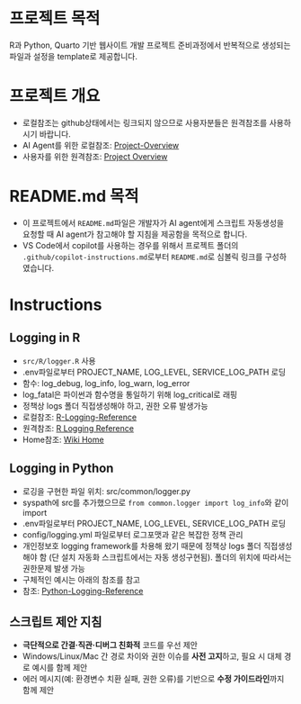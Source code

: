 # 프로젝트 목적
R과 Python, Quarto 기반 웹사이트 개발 프로젝트 준비과정에서 반복적으로 생성되는 파일과 설정을 template로 제공합니다. 

# 프로젝트 개요
- 로컬참조는 github상태에서는 링크되지 않으므로 사용자분들은 원격참조를 사용하시기 바랍니다.
- AI Agent를 위한 로컬참조: [Project-Overview](wiki/Project-Overview.md)
- 사용자를 위한 원격참조: [Project Overview](https://github.com/RPythonStudy/rpy-quarto-template/wiki/Project-Overview)

# README.md 목적
- 이 프로젝트에서 `README.md`파일은 개발자가 AI agent에게 스크립트 자동생성을 요청할 때 AI agent가 참고해야 할 지침을 제공함을 목적으로 합니다.
- VS Code에서 copilot를 사용하는 경우를 위해서 프로젝트 폴더의 `.github/copilot-instructions.md`로부터 `README.md`로 심볼릭 링크를 구성하였습니다.

# Instructions

## Logging in R
- `src/R/logger.R` 사용
- .env파일로부터 PROJECT_NAME, LOG_LEVEL, SERVICE_LOG_PATH 로딩
- 함수: log_debug, log_info, log_warn, log_error
- log_fatal은 파이썬과 함수명을 통일하기 위해 log_critical로 래핑
- 정책상 logs 폴더 직접생성해야 하고, 권한 오류 발생가능
- 로컬참조: [R-Logging-Reference](wiki/R-Logging-Reference.md)
- 원격참조: [R Logging Reference](https://github.com/RPythonStudy/rpy-quarto-template/wiki/R-Logging-Reference)
- Home참조: [Wiki Home](https://github.com/RPythonStudy/rpy-quarto-template/wiki/Home)



## Logging in Python 
- 로깅을 구현한 파일 위치: src/common/logger.py
- syspath에 src를 추가했으므로 `from common.logger import log_info`와 같이 import
- .env파일로부터 PROJECT_NAME, LOG_LEVEL, SERVICE_LOG_PATH 로딩
- config/logging.yml 파일로부터 로그포맷과 같은 복잡한 정책 관리
- 개인정보호 logging framework를 차용해 왔기 때문에 정책상 logs 폴더 직접생성해야 함 (단 설치 자동화 스크립트에서는 자동 생성구현됨). 폴더의 위치에 따라서는 권한문제 발생 가능
- 구체적인 예시는 아래의 참조를 참고
- 참조: [Python-Logging-Reference](wiki/Python-Logging-Reference.md)


## 스크립트 제안 지침
- **극단적으로 간결·직관·디버그 친화적** 코드를 우선 제안
- Windows/Linux/Mac 간 경로 차이와 권한 이슈를 **사전 고지**하고, 필요 시 대체 경로 예시를 함께 제안
- 에러 메시지(예: 환경변수 치환 실패, 권한 오류)를 기반으로 **수정 가이드라인**까지 함께 제안

